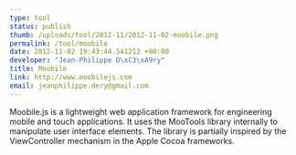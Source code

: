 ```yaml
--- 
type: tool
status: publish
thumb: /uploads/tool/2012-11/2012-11-02-moobile.png
permalink: /tool/moobile
date: 2012-11-02 19:43:44.541212 +00:00
developer: "Jean-Philippe D\xC3\xA9ry"
title: Moobile
link: http://www.moobilejs.com
email: jeanphilippe.dery@gmail.com
---
```


Moobile.js is a lightweight web application framework for engineering mobile and touch applications. It uses the MooTools library internally to manipulate user interface elements. The library is partially inspired by the ViewController mechanism in the Apple Cocoa frameworks.
